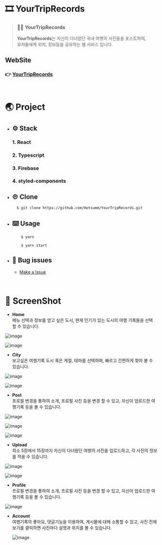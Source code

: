 # 🎞 **YourTripRecords**

> ### 💁‍♂️ YourTripRecords
>
> **YourTripRecords**는 자신이 다녀왔던 국내 여행의 사진들을 포스트하여,<br/>
> 유저들에게 위치, 정보등을 공유하는 웹 서비스 입니다.<br/>

## **WebSite**

### 👉 [YourTripRecords](https://yourtripRecords.netlify.app)

<br/>

# **🌏 Project**

- ## ⚙️ Stack

  ### 1. React

  ### 2. Typescript

  ### 3. Firebase

  ### 4. styled-components

- ## ℗ Clone

  ```
    $ git clone https://github.com/Hotsumm/YourTripRecords.git
  ```

- ## ⌨️ Usage

  ```
      $ yarn

      $ yarn start
  ```

- ## 🐞 Bug issues

  - [Make a Issue](https://github.com/Hotsumm/YourTripRecords/issues)

<br/>

# **👀 ScreenShot**

- **Home**  
   메뉴 선택과 정보를 얻고 싶은 도시, 현재 인기가 있는 도시의 여행 기록들을 선택 할 수 있습니다.

![image](https://user-images.githubusercontent.com/73235751/133064553-6caf06ba-fdf8-49fc-ac7e-b19defb24c6f.png)

![image](https://user-images.githubusercontent.com/73235751/133064800-def3beef-e504-4c25-b679-b781ec7f2b44.png)

- **City**  
   보고싶은 여행기록 도시 혹은 계절, 테마를 선택하며,
  빠르고 간편하게 찾아 볼 수 있습니다.

![image](https://user-images.githubusercontent.com/73235751/133065731-f6a34a05-458c-481d-8a95-53bbbe743868.png)

![image](https://user-images.githubusercontent.com/73235751/133064857-1b4309b0-46fd-4513-8746-74b999465345.png)

- **Post**  
   프로필 변경을 통하여 소개, 프로필 사진 등을 변경 할 수 있고,
  자신이 업로드한 여행기록 등을 볼 수 있습니다.

![image](https://user-images.githubusercontent.com/73235751/133064792-78fedc35-543c-42ac-a13c-abcd34ad5440.png)

![image](https://user-images.githubusercontent.com/73235751/133066024-fd095ad0-63e7-4e4c-b42a-b9b6f54c810e.png)

![image](https://user-images.githubusercontent.com/73235751/133066444-5cc624aa-9ed5-4cdd-a114-8fa3425baa1f.png)

- **Upload**  
   최소 5장에서 15장까지 자신이 다녀왔던 여행의 사진을 업로드하고, 각 사진의 정보를 적을 수 있습니다.

![image](https://user-images.githubusercontent.com/73235751/133064821-c31b8629-32bd-491a-93f6-c26150388560.png)

![image](https://user-images.githubusercontent.com/73235751/133064835-babc95ba-cb9c-45db-ac5a-040b3dad6a3b.png)

- **Profile**  
  프로필 변경을 통하여 소개, 프로필 사진 등을 변경 할 수 있고, 자신이 업로드한 여행기록 등을 볼 수 있습니다.

![image](https://user-images.githubusercontent.com/73235751/133064810-c94d4537-1213-40ba-bc7c-eee6dfeb9ad7.png)

- **Account**  
  여행기록의 좋아요, 댓글기능을 이용하여, 게시물에 대해 소통할 수 있고, 사진 전체보기를 클릭하면 사진마다 설명과 위치를 볼 수 있습니다.

  ![image](https://user-images.githubusercontent.com/73235751/133065365-4276c047-1735-4251-99b7-b449f2a25512.png)
